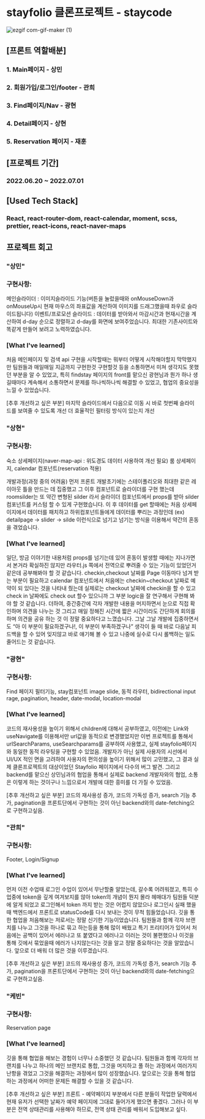 # stayfolio 클론프로젝트 - staycode


![ezgif com-gif-maker (1)](https://user-images.githubusercontent.com/57984643/178396999-be385595-1dc9-4787-8de0-55cdbfa2e361.gif)


## [프론트 역할배분]

### 1. Main페이지 - 상민

### 2. 회원가입/로그인/footer - 관희

### 3. Find페이지/Nav - 광현

### 4. Detail페이지 - 상현

### 5. Reservation 페이지 - 재훈

## [프로젝트 기간]

### 2022.06.20 ~ 2022.07.01

## [Used Tech Stack]

### React, react-router-dom, react-calendar, moment, scss, prettier, react-icons, react-naver-maps

## 프로젝트 회고

### "상민"

### 구현사항: 
메인슬라이더 : 이미지슬라이드 기능(버튼을 눌렀을때와 onMouseDown과 onMouseUp시 현재 마우스의 좌표값을 계산하여 이미지를 드래그했을때 좌우로 슬라이드됩니다)
이벤트/프로모션 슬라이드 : 데이터를 받아와서 마감시간과 현재시간을 계산하여 d-day 순으로 정렬하고 d-day를 화면에 보여주었습니다.
최대한 기존사이트와 똑같게 만들어 보려고 노력하였습니다.

### [What I've learned]
처음 메인페이지 및 검색 api 구현을 시작할때는 뭐부터 어떻게 시작해야할지 막막했지만 팀원들과 매일매일 지금까지 구현한것 구현할것 등을 소통하면서 미쳐 생각지도 못했던 부분을 알 수 있었고, 특히 findstay 페이지의 front를 맡으신 광현님과 뭔가 하나 생길때마다 계속해서 소통하면서 문제를 하나씩하나씩 해결할 수 있었고, 협업의 중요성을 느낄 수 있었습니다.

[추후 개선하고 싶은 부분]
마지막 슬라이드에서 다음으로 이동 시 바로 첫번째 슬라이드를 보여줄 수 있도록 개선
더 효율적인 필터링 방식이 있는지 개선

### "상현"

### 구현사항: 
숙소 상세페이지(naver-map-api : 위도경도 데이터 사용하여 개선 필요)
룸 상세페이지, calendar 컴포넌트(reservation 적용)

개발과정(과정 중의 어려움)
먼저 프론트 개발초기에는 스테이폴리오와 최대한 같은 레이아웃 틀을 만드는 데 집중했고 그 이후 컴포넌트로 슬라이더를 구현 했는데 roomsilder는 또 약간 변형된 silder 라서 슬라이더 컴포넌트에서 props를 받아 silder 컴포넌트를 커스텀 할 수 있게 구현했습니다. 이 후 데이터를 get 할때에는 처음 상세페이지에서 데이터를 패치하고 하위컴포넌트들에게 데이터를 뿌리는 과정인데
(ex) detailpage -> slider -> silde 이런식으로 넘기고 넘기는 방식을 이용해서 약간의 혼동을 겪었습니다.

### [What I've learned]
일단, 방금 이야기한 내용처럼 props를 넘기는데 있어 혼동이 발생할 때에는 지나가면서 본거라 확실하진 않지만 라우터.js 쪽에서 전역으로 뿌려줄 수 있는 기능이 있었던거 같은데 공부해봐야 할 것 같습니다. checkin,checkout 날짜를 Page 이동마다 넘겨 받는 부분이 필요하고 calendar 컴포넌트에서 처음에는 checkin~checkout 날짜로 예약이 되 있다는 것을 나타내 줬는데 실제로는 checkout 날짜에 checkin을 할 수 있고 check in 날짜에도 check out 할수 있으니까 그 부분 logic을 잘 연구해서 구현해 봐야 할 것 같습니다.
더하여, 중간중간에 각자 개발한 내용을 머지하면서 눈으로 직접 확인하며 의견을 나누는 것 그리고 매일 정해진 시간에 짧은 시간이라도 간단하게 회의를 하며 의견을 공유 하는 것 이 정말 중요하다고 느꼈습니다. 그날 그날 개발에 집중하면서도 “아 이 부분이 필요하겠구나!, 이 부분이 부족하겠구나” 생각이 들 때 바로 다음날 피드백을 할 수 있어 잊지않고 바로 얘기해 볼 수 있고 나중에 실수로 다시 롤백하는 일도 줄어드는 것 같습니다. 

### "광현"

### 구현사항: 
Find 페이지 필터기능, stay컴포넌트 image slide, 동적 라우터, bidirectional input rage, pagination, header, date-modal, location-modal

### [What I've learned]
코드의 재사용성을 높이기 위해서 children에 대해서 공부하였고, 이전에는 Link와 useNavigate를 이용해서만 url값을 동적으로 변경했었지만 이번 프로젝트를 통해서 urlSearchParams,
useSearchparams를 공부하여 사용했고, 실제 stayfolio페이지와 동일한 동적 라우팅을 구현할 수 있었음.
개발자가 아닌 실제 사용자의 시선에서 UI/UX 적인 면을 고려하여 사용자의 편의성을 높이기 위해서 많이 고민했고, 그 결과 실제 클론프로젝트의 대상이었던 Stayfolio 페이지에서 다수의 버그 발견.
그리고 backend를 맡으신 상민님과의 협업을 통해서 실제로 backend 개발자와의 협업, 소통은 이렇게 하는 것이구나 느낌으로서 개발에 대한 흥미를 더 가질 수 있었음.

[추후 개선하고 싶은 부분]
코드의 재사용성 증가, 코드의 가독성 증가, search 기능 추가, pagination을 프론트단에서 구현하는 것이 아닌 backend와의 date-fetching으로 구현하고싶음.

### "관희"

### 구현사항:
Footer, Login/Signup

### [What I've learned]
먼저 이전 수업때 로그인 수업이 있어서 무난할줄 알았는데, 갈수록 어려워졌고, 특히 수업중에 token을 깊게 여겨보지를 않아 token의 개념이 뭔지 몰라 헤매대가 팀원들 덕분에 알게 되었고 로그인해서 token
까지 받는 것은 어렵지 않았으나 로그인시 실패 했을때 백엔드에서 프론트로 statusCode를 다시 보내는 것이 무척 힘들었습니다.
깃을 통한 협업을 처음해보는 저로서는 정말 신기한 기능이었습니다. 팀원들과 함께 각자 브랜치를 나누고 그것을 하나로 묶고 하는등을 통해 많이 배웠고 특기 프리티어가 있어서 처음에는 공백이 있어서 에러나고 또
붙였다고 에러나고 이러는 것이 불편했으나 이것을 통해 깃에서 묶었을때 에러가 나지않는다는 것을 알고 정말 중요하다는 것을 알았습니다. 앞으로 더 배워 더 많은 것을 이루겠습니다.

[추후 개선하고 싶은 부분]
코드의 재사용성 증가, 코드의 가독성 증가, search 기능 추가, pagination을 프론트단에서 구현하는 것이 아닌 backend와의 date-fetching으로 구현하고싶음.

### "케빈"

### 구현사항: 
Reservation page

### [What I've learned]
깃을 통해 협업을 해보는 경험이 너무나 소중했던 것 같습니다. 팀원들과 함께 각자의 브랜치를 나누고 하나의 메인 브랜치로 통합, 그것을 머지하고 풀 하는 과정에서 여러가지 난항을 겪었고 그것을 해결하는 과정에서 많이 성장했습니다. 앞으로는 깃을 통해 협업하는 과정에서 어떠한 문제든 해결할 수 있을 것 같습니다.

[추후 개선하고 싶은 부분]
프론트 - 예약페이지 부분에서 다른 분들이 작업한 달력에서 현재 유저가 선택한 날짜가 예약 페이지에 그대로 들어가게 했으면 좋겠다. 그러나 이 부분은 전역 상태관리를 사용해야 하므로, 전역 상태 관리를 배워서 도입해보고 싶다.
